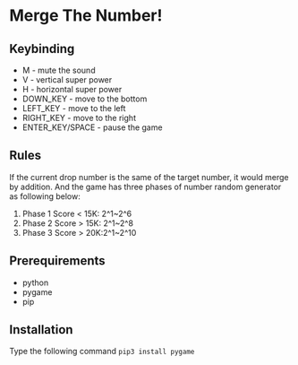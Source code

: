# Merge The Number!
## Keybinding
- M - mute the sound
- V - vertical super power
- H - horizontal super power
- DOWN_KEY - move to the bottom
- LEFT_KEY - move to the left
- RIGHT_KEY - move to the right
- ENTER_KEY/SPACE - pause the game
## Rules
If the current drop number is the same of the target number, it would merge by addition.
And the game has three phases of number random generator as following below:
1. Phase 1 Score < 15K: 2^1~2^6
2. Phase 2 Score > 15K: 2^1~2^8
3. Phase 3 Score > 20K:2^1~2^10
## Prerequirements
- python
- pygame
- pip
## Installation
Type the following command
```pip3 install pygame```
